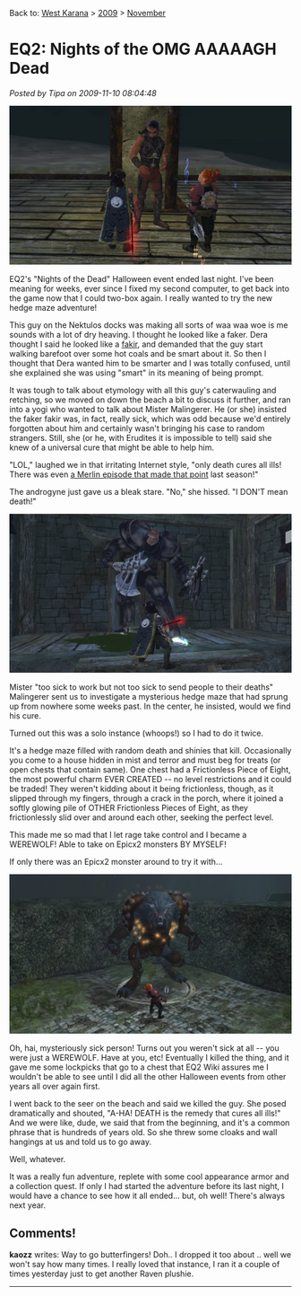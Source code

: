 Back to: [West Karana](/posts/westkarana.md) > [2009](/posts/2009/westkarana.md) > [November](./westkarana.md)
# EQ2: Nights of the OMG AAAAAGH Dead

*Posted by Tipa on 2009-11-10 08:04:48*

![He doesn't look sick to us.](../../../uploads/2009/11/EverQuest2-2009-11-09-21-02-43-72.jpg "He doesn't look sick to us.")

EQ2's "Nights of the Dead" Halloween event ended last night. I've been meaning for weeks, ever since I fixed my second computer, to get back into the game now that I could two-box again. I really wanted to try the new hedge maze adventure!

This guy on the Nektulos docks was making all sorts of waa waa woe is me sounds with a lot of dry heaving. I thought he looked like a faker. Dera thought I said he looked like a [fakir](http://en.wikipedia.org/wiki/Fakir), and demanded that the guy start walking barefoot over some hot coals and be smart about it. So then I thought that Dera wanted him to be smarter and I was totally confused, until she explained she was using "smart" in its meaning of being prompt.

It was tough to talk about etymology with all this guy's caterwauling and retching, so we moved on down the beach a bit to discuss it further, and ran into a yogi who wanted to talk about Mister Malingerer. He (or she) insisted the faker fakir was, in fact, really sick, which was odd because we'd entirely forgotten about him and certainly wasn't bringing his case to random strangers. Still, she (or he, with Erudites it is impossible to tell) said she knew of a universal cure that might be able to help him.

"LOL," laughed we in that irritating Internet style, "only death cures all ills! There was even [a Merlin episode that made that point](http://www.mania.com/merlin-remedy-to-cure-all-ills_article_116267.html) last season!"

The androgyne just gave us a bleak stare. "No," she hissed. "I DON'T mean death!"

![He won't get a-HEAD in life! HAHAHAH *snort* HAHAHAHAH!](../../../uploads/2009/11/EverQuest2-2009-11-09-21-34-53-60.jpg "He won't get a-HEAD in life! HAHAHAH *snort* HAHAHAHAH!")

Mister "too sick to work but not too sick to send people to their deaths" Malingerer sent us to investigate a mysterious hedge maze that had sprung up from nowhere some weeks past. In the center, he insisted, would we find his cure.

Turned out this was a solo instance (whoops!) so I had to do it twice.

It's a hedge maze filled with random death and shinies that kill. Occasionally you come to a house hidden in mist and terror and must beg for treats (or open chests that contain same). One chest had a Frictionless Piece of Eight, the most powerful charm EVER CREATED -- no level restrictions and it could be traded! They weren't kidding about it being frictionless, though, as it slipped through my fingers, through a crack in the porch, where it joined a softly glowing pile of OTHER Frictionless Pieces of Eight, as they frictionlessly slid over and around each other, seeking the perfect level.

This made me so mad that I let rage take control and I became a WEREWOLF! Able to take on Epicx2 monsters BY MYSELF!

If only there was an Epicx2 monster around to try it with...

![The world's least uber cleric takes on the instance's most powerful monster](../../../uploads/2009/11/EverQuest2-2009-11-09-22-59-09-93.jpg "The world's least uber cleric takes on the instance's most powerful monster")

Oh, hai, mysteriously sick person! Turns out you weren't sick at all -- you were just a WEREWOLF. Have at you, etc! Eventually I killed the thing, and it gave me some lockpicks that go to a chest that EQ2 Wiki assures me I wouldn't be able to see until I did all the other Halloween events from other years all over again first.

I went back to the seer on the beach and said we killed the guy. She posed dramatically and shouted, "A-HA! DEATH is the remedy that cures all ills!" And we were like, dude, we said that from the beginning, and it's a common phrase that is hundreds of years old. So she threw some cloaks and wall hangings at us and told us to go away.

Well, whatever.

It was a really fun adventure, replete with some cool appearance armor and a collection quest. If only I had started the adventure before its last night, I would have a chance to see how it all ended... but, oh well! There's always next year.

## Comments!

**kaozz** writes: Way to go butterfingers! Doh.. I dropped it too about .. well we won't say how many times. I really loved that instance, I ran it a couple of times yesterday just to get another Raven plushie.

---

